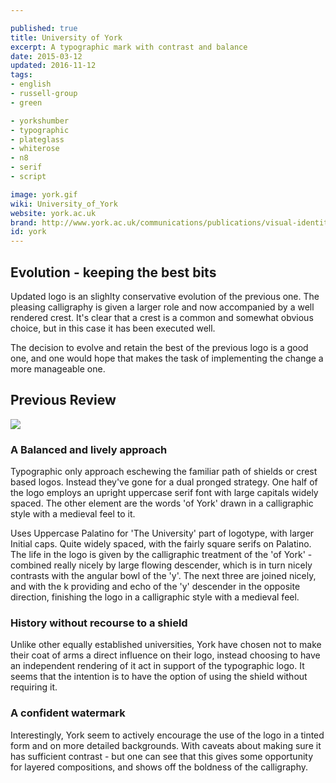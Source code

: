 ```yaml
---

published: true
title: University of York
excerpt: A typographic mark with contrast and balance
date: 2015-03-12
updated: 2016-11-12
tags:
- english
- russell-group
- green

- yorkshumber
- typographic
- plateglass
- whiterose
- n8
- serif
- script

image: york.gif
wiki: University_of_York
website: york.ac.uk
brand: http://www.york.ac.uk/communications/publications/visual-identity/
id: york
---
```


## Evolution - keeping the best bits

Updated logo is an slighlty conservative evolution of the previous one. The pleasing calligraphy is given a larger role and now accompanied by a well rendered crest. It's clear that a crest is a common and somewhat obvious choice, but in this case it has been executed well.

The decision to evolve and retain the best of the previous logo is a good one, and one would hope that makes the task of implementing the change a more manageable one.


## Previous Review

![](./images/york-old.gif)

### A Balanced and lively approach

Typographic only approach eschewing the familiar path of shields or crest based logos. Instead they've gone for a dual pronged strategy. One half of the logo employs an upright uppercase serif font with large capitals widely spaced. The other element are the words 'of York' drawn in a calligraphic style with a medieval feel to it.

Uses Uppercase Palatino for 'The University' part of logotype, with larger Initial caps. Quite widely spaced, with the fairly square serifs on Palatino. The life in the logo is given by the calligraphic treatment of the 'of York' - combined really nicely by large flowing descender, which is in turn nicely contrasts with the angular bowl of the 'y'. The next three are joined nicely, and with the k providing and echo of the 'y' descender in the opposite direction, finishing the logo in a calligraphic style with a medieval feel.

### History without recourse to a shield

Unlike other equally established universities, York have chosen not to make their coat of arms a direct influence on their logo, instead choosing to have an independent rendering of it act in support of the typographic logo. It seems that the intention is to have the option of using the shield without requiring it.

### A confident watermark

Interestingly, York seem to actively encourage the use of the logo in a tinted form and on more detailed backgrounds. With caveats about making sure it has sufficient contrast - but one can see that this gives some opportunity for layered compositions, and shows off the boldness of the calligraphy.
